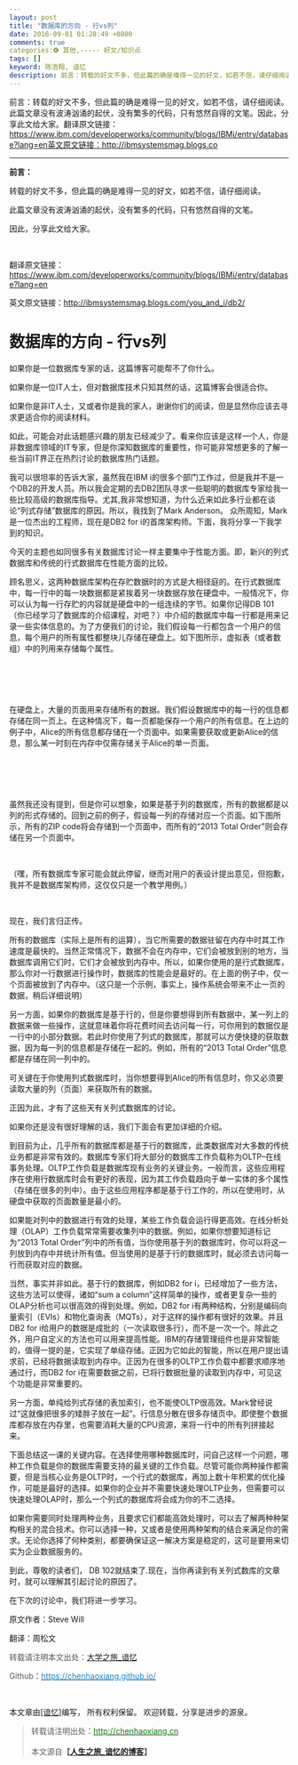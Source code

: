 ```yaml
---
layout: post
title: "数据库的方向 - 行vs列"
date: 2016-09-01 01:28:49 +0800
comments: true
categories:❻ 其他,----- 好文/知识点
tags: []
keyword: 陈浩翔, 谙忆
description: 前言：转载的好文不多，但此篇的确是难得一见的好文，如若不信，请仔细阅读。此篇文章没有波涛汹涌的起伏，没有繁多的代码，只有悠然自得的文笔。因此，分享此文给大家。翻译原文链接：https://www.ibm.com/developerworks/community/blogs/IBMi/entry/database?lang=en英文原文链接：http://ibmsystemsmag.blogs.co 
---
```



前言：转载的好文不多，但此篇的确是难得一见的好文，如若不信，请仔细阅读。此篇文章没有波涛汹涌的起伏，没有繁多的代码，只有悠然自得的文笔。因此，分享此文给大家。翻译原文链接：https://www.ibm.com/developerworks/community/blogs/IBMi/entry/database?lang=en英文原文链接：http://ibmsystemsmag.blogs.co
<!-- more -->
----------

<div class="markdown_views"><p><strong>前言：</strong></p><p>转载的好文不多，但此篇的确是难得一见的好文，如若不信，请仔细阅读。</p><p>此篇文章没有波涛汹涌的起伏，没有繁多的代码，只有悠然自得的文笔。<br /></p><p>因此，分享此文给大家。<br /></p><p><br /></p><p>翻译原文链接：<a target=_blank href="https://www.ibm.com/developerworks/community/blogs/IBMi/entry/database?lang=en">https://www.ibm.com/developerworks/community/blogs/IBMi/entry/database?lang=en</a></p><p>英文原文链接：<a target=_blank href="http://ibmsystemsmag.blogs.com/you_and_i/db2/">http://ibmsystemsmag.blogs.com/you_and_i/db2/</a></p><h1 id="数据库的方向-行vs列">数据库的方向 - 行vs列</h1><p>如果你是一位数据库专家的话，这篇博客可能帮不了你什么。</p><p>如果你是一位IT人士，但对数据库技术只知其然的话，这篇博客会很适合你。</p><p>如果你是非IT人士，又或者你是我的家人，谢谢你们的阅读，但是显然你应该去寻求更适合你的阅读材料。</p><p>如此，可能会对此话题感兴趣的朋友已经减少了。看来你应该是这样一个人，你是非数据库领域的IT专家，但是你深知数据库的重要性，你可能非常想更多的了解一些当前IT界正在热烈讨论的数据库热门话题。</p><p>我可以很坦率的告诉大家，虽然我在IBM i的很多个部门工作过，但是我并不是一个DB2的开发人员。所以我会定期的去DB2团队寻求一些聪明的数据库专家给我一些比较高级的数据库指导。尤其,我非常想知道，为什么近来如此多行业都在谈论“列式存储”数据库的原因。所以，我找到了Mark Anderson。 众所周知，Mark是一位杰出的工程师，现在是DB2 for i的首席架构师。下面，我将分享一下我学到的知识。</p><p>今天的主题也如同很多有关数据库讨论一样主要集中于性能方面。即，新兴的列式数据库和传统的行式数据库在性能方面的比较。</p><p>顾名思义，这两种数据库架构在存贮数据时的方式是大相径庭的。在行式数据库中，每一行中的每一块数据都是紧挨着另一块数据存放在硬盘中。一般情况下，你可以认为每一行存贮的内容就是硬盘中的一组连续的字节。如果你记得DB 101（你已经学习了数据库的介绍课程，对吧？）中介绍的数据库中每一行都是用来记录一些实体信息的。为了方便我们的讨论，我们假设每一行都包含一个用户的信息，每个用户的所有属性都整块儿存储在硬盘上。如下图所示，虚拟表（或者数组）中的列用来存储每个属性。</p><p><br /></p><p><img src="https://www.ibm.com/developerworks/community/blogs/IBMi/resource/BLOGS_UPLOADED_IMAGES/picc1.png" alt="" title="" /></p><p><br /></p><p>在硬盘上，大量的页面用来存储所有的数据。我们假设数据库中的每一行的信息都存储在同一页上。在这种情况下，每一页都能保存一个用户的所有信息。在上边的例子中，Alice的所有信息都存储在一个页面中。如果需要获取或更新Alice的信息，那么某一时刻在内存中仅需存储关于Alice的单一页面。</p><p><br /></p><p><img src="https://www.ibm.com/developerworks/community/blogs/IBMi/resource/BLOGS_UPLOADED_IMAGES/picc2.png" alt="" title="" /></p><p><br /></p><p>虽然我还没有提到，但是你可以想象，如果是基于列的数据库，所有的数据都是以列的形式存储的。回到之前的例子，假设每一列的存储对应一个页面。如下图所示，所有的ZIP code将会存储到一个页面中，而所有的“2013 Total Order”则会存储在另一个页面中。</p><p><br /></p><p>（嘿，所有数据库专家可能会就此停留，继而对用户的表设计提出意见，但抱歉，我并不是数据库架构师，这仅仅只是一个教学用例。）</p><p><br /></p><p>现在，我们言归正传。</p><p>所有的数据库（实际上是所有的运算），当它所需要的数据驻留在内存中时其工作速度是最快的。当然正常情况下，数据不会在内存中，它们会被放到别的地方，当数据库调用它们时，它们才会被放到内存中。所以，如果你使用的是行式数据库，那么你对一行数据进行操作时，数据库的性能会是最好的。在上面的例子中，仅一个页面被放到了内存中。（这只是一个示例，事实上，操作系统会带来不止一页的数据，稍后详细说明）</p><p>另一方面，如果你的数据库是基于行的，但是你要想得到所有数据中，某一列上的数据来做一些操作，这就意味着你将花费时间去访问每一行，可你用到的数据仅是一行中的小部分数据。若此时你使用了列式的数据库，那就可以方便快捷的获取数据，因为每一列的信息都是存储在一起的。例如，所有的“2013 Total Order”信息都是存储在同一列中的。</p><p>可关键在于你使用列式数据库时，当你想要得到Alice的所有信息时，你又必须要读取大量的列（页面）来获取所有的数据。</p><p>正因为此，才有了这些天有关列式数据库的讨论。</p><p>如果你还是没有很好理解的话，我们下面会有更加详细的介绍。</p><p>到目前为止，几乎所有的数据库都是基于行的数据库，此类数据库对大多数的传统业务都是非常有效的。数据库专家们将大部分的数据库工作负载称为OLTP–在线事务处理。OLTP工作负载是数据库现有业务的关键业务。一般而言，这些应用程序在使用行数据库时会有更好的表现，因为其工作负载趋向于单一实体的多个属性（存储在很多的列中）。由于这些应用程序都是基于行工作的，所以在使用时，从硬盘中获取的页面数量是最小的。</p><p>如果能对列中的数据进行有效的处理，某些工作负载会运行得更高效。在线分析处理（OLAP）工作负载常常需要收集列中的数据。例如，如果你想要知道标记为“2013 Total Order”列中的所有值，当你使用基于列的数据库时，你可以将这一列放到内存中并统计所有值。但当使用的是基于行的数据库时，就必须去访问每一行而获取对应的数据。</p><p>当然，事实并非如此。基于行的数据库，例如DB2 for i，已经增加了一些方法，这些方法可以使得，诸如“sum a column”这样简单的操作，或者更复杂一些的OLAP分析也可以很高效的得到处理。例如，DB2 for i有两种结构，分别是编码向量索引（EVIs）和物化查询表（MQTs），对于这样的操作都有很好的效果。并且DB2 for i给用户的数据是成批的（一次读取很多行），而不是一次一个。除此之外，用户自定义的方法也可以用来提高性能。IBM的存储管理组件也是非常智能的，值得一提的是，它实现了单级存储。正因为它如此的智能，所以在用户提出请求前，已经将数据读取到内存中。正因为在很多的OLTP工作负载中都要求顺序地通过行，而DB2 for i在需要数据之前，已将行数据批量的读取到内存中，可见这个功能是非常重要的。</p><p>另一方面，单纯给列式存储的表加索引，也不能使OLTP很高效。Mark曾经说过“这就像把很多的矮胖子放在一起”。行信息分散在很多存储页中。即使整个数据库都存放在内存里，也需要消耗大量的CPU资源，来将一行中的所有列拼接起来。</p><p>下面总结这一课的关键内容。在选择使用哪种数据库时，问自己这样一个问题，哪种工作负载是你的数据库需要支持的最关键的工作负载。尽管可能你两种操作都需要，但是当核心业务是OLTP时，一个行式的数据库，再加上数十年积累的优化操作，可能是最好的选择。如果你的企业并不需要快速处理OLTP业务，但需要可以快速处理OLAP时，那么一个列式的数据库将会成为你的不二选择。</p><p>如果你需要同时处理两种业务，且要求它们都能高效处理时，可以去了解两种种架构相关的混合技术。你可以选择一种，又或者是使用两种架构的结合来满足你的需求。无论你选择了何种类别，都要确保证这一解决方案是稳定的，这可是要用来切实为企业数据服务的。</p><p>到此，尊敬的读者们， DB 102就结束了.现在，当你再读到有关列式数库的文章时，就可以理解其引起讨论的原因了。</p><p>在下次的讨论中，我们将进一步学习。</p><p>原文作者：Steve Will        </p><p>翻译：周松文</p><p></p><p align="left"><span style="font-size:14px;"><span style="color:#555555;">转载请注明本文出处：<a target=_blank href="http://blog.csdn.net/qq_26525215">大学之旅_</a></span><a target=_blank href="http://blog.csdn.net/qq_26525215">谙忆</a></span></p><p align="left"><span style="font-size:14px;"><span style="color:#555555;">Github</span>：<a target=_blank target="_blank" href="https://github.com/thinkgamer"><span style="color:#0C89CF;">https://chenhaoxiang.github.io/</span></a></span></p><br /></div>

本文章由<a href="http://chenhaoxiang.cn/">[谙忆]</a>编写， 所有权利保留。 
欢迎转载，分享是进步的源泉。
<blockquote cite='陈浩翔'>
<p background-color='#D3D3D3'>转载请注明出处：<a href='http://chenhaoxiang.cn'><font color="green">http://chenhaoxiang.cn</font></a><br><br>
本文源自<strong>【<a href='http://chenhaoxiang.cn' target='_blank'>人生之旅_谙忆的博客</a>】</strong></p>
</blockquote>
